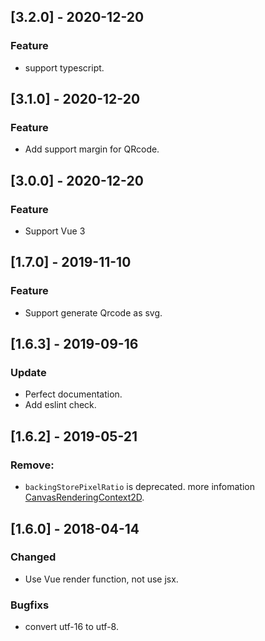## [3.2.0] - 2020-12-20

### Feature

- support typescript.

## [3.1.0] - 2020-12-20

### Feature

- Add support margin for QRcode.

## [3.0.0] - 2020-12-20

### Feature

- Support Vue 3

## [1.7.0] - 2019-11-10

### Feature

- Support generate Qrcode as svg.

## [1.6.3] - 2019-09-16

### Update

- Perfect documentation.
- Add eslint check.

## [1.6.2] - 2019-05-21

### Remove:

- `backingStorePixelRatio` is deprecated. more infomation [CanvasRenderingContext2D](https://developer.mozilla.org/en-US/docs/Web/API/CanvasRenderingContext2D).

## [1.6.0] - 2018-04-14

### Changed

- Use Vue render function, not use jsx.

### Bugfixs

- convert utf-16 to utf-8.
